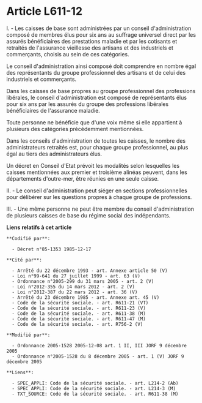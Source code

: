 # Article L611-12

I. - Les caisses de base sont administrées par un conseil d'administration composé de membres élus pour six ans au suffrage
universel direct par les assurés bénéficiaires des prestations maladie et par les cotisants et retraités de l'assurance
vieillesse des artisans et des industriels et commerçants, choisis au sein de ces catégories.

Le conseil d'administration ainsi composé doit comprendre en nombre égal des représentants du groupe professionnel des
artisans et de celui des industriels et commerçants.

Dans les caisses de base propres au groupe professionnel des professions libérales, le conseil d'administration est composé
de représentants élus pour six ans par les assurés du groupe des professions libérales bénéficiaires de l'assurance maladie.

Toute personne ne bénéficie que d'une voix même si elle appartient à plusieurs des catégories précédemment mentionnées.

Dans les conseils d'administration de toutes les caisses, le nombre des administrateurs retraités est, pour chaque groupe
professionnel, au plus égal au tiers des administrateurs élus.

Un décret en Conseil d'Etat prévoit les modalités selon lesquelles les caisses mentionnées aux premier et troisième alinéas
peuvent, dans les départements d'outre-mer, être réunies en une seule caisse.

II. - Le conseil d'administration peut siéger en sections professionnelles pour délibérer sur les questions propres à chaque
groupe de professions.

III. - Une même personne ne peut être membre du conseil d'administration de plusieurs caisses de base du régime social des
indépendants.

**Liens relatifs à cet article**

	**Codifié par**:

	  - Décret n°85-1353 1985-12-17

	**Cité par**:

	  - Arrêté du 22 décembre 1993 - art. Annexe article 50 (V)
	  - Loi n°99-641 du 27 juillet 1999 - art. 63 (V)
	  - Ordonnance n°2005-299 du 31 mars 2005 - art. 2 (V)
	  - Loi n°2012-355 du 14 mars 2012 - art. 2 (V)
	  - Loi n°2012-387 du 22 mars 2012 - art. 36 (V)
	  - Arrêté du 23 décembre 1985 - art. Annexe art. 45 (V)
	  - Code de la sécurité sociale. - art. R611-21 (VT)
	  - Code de la sécurité sociale. - art. R611-23 (V)
	  - Code de la sécurité sociale. - art. R611-38 (M)
	  - Code de la sécurité sociale. - art. R611-47 (M)
	  - Code de la sécurité sociale. - art. R756-2 (V)

	**Modifié par**:

	  - Ordonnance 2005-1528 2005-12-08 art. 1 II, III JORF 9 décembre 2005
	  - Ordonnance n°2005-1528 du 8 décembre 2005 - art. 1 (V) JORF 9 décembre 2005

	**Liens**:

	  - SPEC_APPLI: Code de la sécurité sociale. - art. L214-2 (Ab)
	  - SPEC_APPLI: Code de la sécurité sociale. - art. L214-3 (M)
	  - TXT_SOURCE: Code de la sécurité sociale. - art. R611-38 (M)
